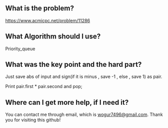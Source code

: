 ## What is the problem?

<https://www.acmicpc.net/problem/11286>

## What Algorithm should I use?

Priority_queue

## What was the key point and the hard part?

Just save abs of input and sign(if it is minus , save -1 , else , save 1) as pair.

Print pair.first * pair.second and pop;

## Where can I get more help, if I need it?

You can contact me through email, which is wogur7496@gmail.com.
Thank you for visiting this github!


